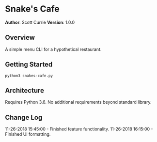 # Snake's Cafe

**Author**: Scott Currie
**Version**: 1.0.0

## Overview
A simple menu CLI for a hypothetical restaurant.

## Getting Started
`python3 snakes-cafe.py`

## Architecture
Requires Python 3.6. No additional requirements beyond standard library.

## Change Log
11-26-2018 15:45:00 - Finished feature functionality.
11-26-2018 16:15:00 - Finished UI formatting.
